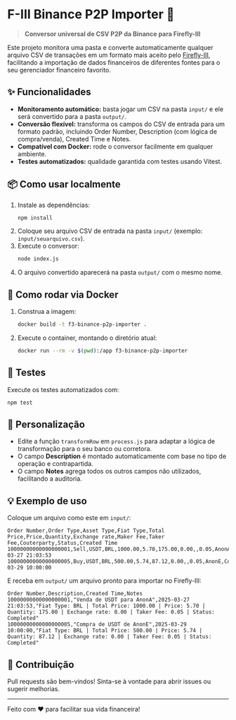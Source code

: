 # F-III Binance P2P Importer 🚀

> **Conversor universal de CSV P2P da Binance para Firefly-III**

Este projeto monitora uma pasta e converte automaticamente qualquer arquivo CSV de transações em um formato mais aceito pelo [Firefly-III](https://www.firefly-iii.org/), facilitando a importação de dados financeiros de diferentes fontes para o seu gerenciador financeiro favorito.

## ✨ Funcionalidades

- **Monitoramento automático:** basta jogar um CSV na pasta `input/` e ele será convertido para a pasta `output/`.
- **Conversão flexível:** transforma os campos do CSV de entrada para um formato padrão, incluindo Order Number, Description (com lógica de compra/venda), Created Time e Notes.
- **Compatível com Docker:** rode o conversor facilmente em qualquer ambiente.
- **Testes automatizados:** qualidade garantida com testes usando Vitest.

## 📦 Como usar localmente

1. Instale as dependências:
   ```bash
   npm install
   ```
2. Coloque seu arquivo CSV de entrada na pasta `input/` (exemplo: `input/seuarquivo.csv`).
3. Execute o conversor:
   ```bash
   node index.js
   ```
4. O arquivo convertido aparecerá na pasta `output/` com o mesmo nome.

## 🐳 Como rodar via Docker

1. Construa a imagem:
   ```bash
   docker build -t f3-binance-p2p-importer .
   ```
2. Execute o container, montando o diretório atual:
   ```bash
   docker run --rm -v $(pwd):/app f3-binance-p2p-importer
   ```

## 🔬 Testes

Execute os testes automatizados com:

```bash
npm test
```

## 🔄 Personalização

- Edite a função `transformRow` em `process.js` para adaptar a lógica de transformação para o seu banco ou corretora.
- O campo **Description** é montado automaticamente com base no tipo de operação e contrapartida.
- O campo **Notes** agrega todos os outros campos não utilizados, facilitando a auditoria.

## 💡 Exemplo de uso

Coloque um arquivo como este em `input/`:

```csv
Order Number,Order Type,Asset Type,Fiat Type,Total Price,Price,Quantity,Exchange rate,Maker Fee,Taker Fee,Couterparty,Status,Created Time
10000000000000000001,Sell,USDT,BRL,1000.00,5.70,175.00,0.00,,0.05,AnonA,Completed,2025-03-27 21:03:53
10000000000000000005,Buy,USDT,BRL,500.00,5.74,87.12,0.00,,0.05,AnonE,Completed,2025-03-29 10:00:00
```

E receba em `output/` um arquivo pronto para importar no Firefly-III:

```csv
Order Number,Description,Created Time,Notes
10000000000000000001,"Venda de USDT para AnonA",2025-03-27 21:03:53,"Fiat Type: BRL | Total Price: 1000.00 | Price: 5.70 | Quantity: 175.00 | Exchange rate: 0.00 | Taker Fee: 0.05 | Status: Completed"
10000000000000000005,"Compra de USDT de AnonE",2025-03-29 10:00:00,"Fiat Type: BRL | Total Price: 500.00 | Price: 5.74 | Quantity: 87.12 | Exchange rate: 0.00 | Taker Fee: 0.05 | Status: Completed"
```

## 🤝 Contribuição

Pull requests são bem-vindos! Sinta-se à vontade para abrir issues ou sugerir melhorias.

---

Feito com ❤️ para facilitar sua vida financeira!
